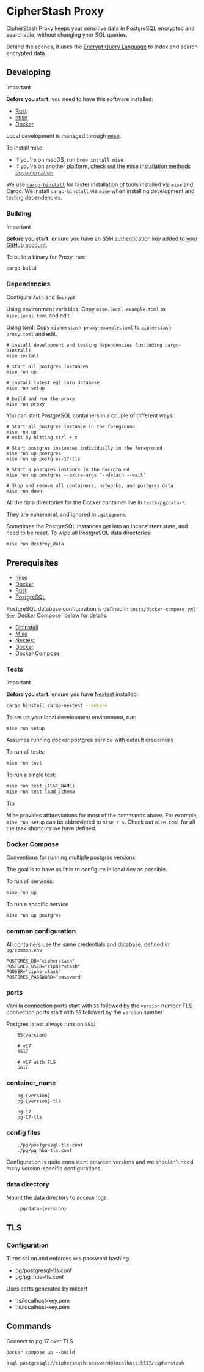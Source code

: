# CipherStash Proxy

CipherStash Proxy keeps your sensitive data in PostgreSQL encrypted and searchable, without changing your SQL queries.

Behind the scenes, it uses the [Encrypt Query Language](https://github.com/cipherstash/encrypt-query-language/) to index and search encrypted data.

## Developing

> [!IMPORTANT]
> **Before you start:** you need to have this software installed:
>  - [Rust](https://www.rust-lang.org/)
>  - [mise](https://mise.jdx.dev/)
>  - [Docker](https://www.docker.com/)

Local development is managed through [mise](https://mise.jdx.dev/).

To install mise:

- If you're on macOS, run `brew install mise`
- If you're on another platform, check out the mise [installation methods documentation](https://mise.jdx.dev/installing-mise.html#installation-methods)

We use [`cargo-binstall`](https://github.com/cargo-bins/cargo-binstall) for faster installation of tools installed via `mise` and Cargo.
We install `cargo-binstall` via `mise` when installing development and testing dependencies.

### Building

> [!IMPORTANT]
> **Before you start:** ensure you have an SSH authentication key [added to your GitHub account](https://github.com/settings/keys).

To build a binary for Proxy, run:

```bash
cargo build
```

### Dependencies

Configure `Auth` and `Encrypt`

Using environment variables:
Copy `mise.local.example.toml` to `mise.local.toml` and edit

Using toml:
Copy `cipherstash-proxy-example.toml` to `cipherstash-proxy.toml` and edit.


```shell
# install development and testing dependencies (including cargo-binstall)
mise install

# start all postgres instances
mise run up

# install latest eql into database
mise run setup

# build and run the proxy
mise run proxy
```

You can start PostgreSQL containers in a couple of different ways:

```
# Start all postgres instance in the foreground
mise run up
# exit by hitting ctrl + c

# Start postgres instances individually in the foreground
mise run up postgres
mise run up postgres-17-tls

# Start a postgres instance in the background
mise run up postgres --extra-args "--detach --wait"

# Stop and remove all containers, networks, and postgres data
mise run down
```

All the data directories for the Docker container live in `tests/pg/data-*`.

They are ephemeral, and ignored in `.gitignore`.

Sometimes the PostgreSQL instances get into an inconsistent state, and need to be reset.
To wipe all PostgreSQL data directories:

```
mise run destroy_data
```

## Prerequisites

- [mise](https://mise.jdx.dev/)
- [Docker](https://www.docker.com/)
- [Rust](https://www.rust-lang.org/)
- [PostgreSQL](https://www.postgresql.org/)

PostgreSQL database configuration is defined in `tests/docker-compose.yml'
See `Docker Compose` below for details.

- [Bininstall](https://github.com/cargo-bins/cargo-binstall)
- [Mise](https://github.com/jdxcode/mise)
- [Nextest](https://nexte.st/)
- [Docker](https://www.docker.com/)
- [Docker Compose](https://docs.docker.com/compose/)



### Tests

> [!IMPORTANT]
> **Before you start:** ensure you have [Nextest](https://nexte.st/) installed:
> ```bash
> cargo binstall cargo-nextest --secure
> ```

To set up your local development environment, run:

```
mise run setup
```

Assumes running docker postgres service with default credentials

To run all tests:

```bash
mise run test
```

To run a single test:

```bash
mise run test {TEST_NAME}
mise run test load_schema
```

> [!TIP]
> Mise provides abbreviations for most of the commands above.
> For example, `mise run setup` can be abbreviated to `mise r s`.
> Check out `mise.toml` for all the task shortcuts we have defined.

### Docker Compose

Conventions for running multiple postgres versions

The goal is to have as little to configure in local dev as possible.

To run all services:
```bash
mise run up
```

To run a specific service
```bash
mise run up postgres
```

### common configuration

All containers use the same credentials and database, defined in `pg/common.env`

```
POSTGRES_DB="cipherstash"
POSTGRES_USER="cipherstash"
PGUSER="cipherstash"
POSTGRES_PASSWORD="password"
```

### ports


Vanilla connection ports start with `55` followed by the `version` number
TLS connection ports start with `56` followed by the `version` number

Postgres latest always runs on `5532`

```
    55{version}

    # v17
    5517

    # v17 with TLS
    5617
```


### container_name
```
    pg-{version}
    pg-{version}-tls

    pg-17
    pg-17-tls
```


### config files
```
    ./pg/postgresql-tls.conf
    ./pg/pg_hba-tls.conf
```

Configuration is quite consistent between versions and we shouldn't need many version-specific configurations.


### data directory

Mount the data directory to access logs.

```
    .pg/data-{version}
```


## TLS

### Configuration

Turns ssl on and enforces `md5` password hashing.
- pg/postgresql-tls.conf
- pg/pg_hba-tls.conf


Uses certs generated by mkcert
- tls/localhost-key.pem
- tls/localhost-key.pem


## Commands

Connect to pg 17 over TLS
```
docker compose up --build
```

```
psql postgresql://cipherstash:password@localhost:5517/cipherstash
```
